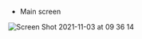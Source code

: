 * Main screen

![Screen Shot 2021-11-03 at 09 36 14](https://user-images.githubusercontent.com/59249378/140244151-010d51b7-a46b-41b7-bb02-f98c4a9a186c.png)
